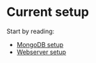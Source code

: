 # Current setup

Start by reading:
 * [MongoDB setup](https://github.com/edgarcosta/lmfdb-gce/blob/master/setup/mongodb.md)
 * [Webserver setup](https://github.com/edgarcosta/lmfdb-gce/blob/master/setup/mongodb.md)
